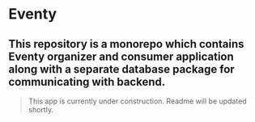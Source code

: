 # Eventy

## This repository is a monorepo which contains Eventy organizer and consumer application along with a  separate database package for communicating with backend.

> This app is currently under construction.
> Readme will be updated shortly.